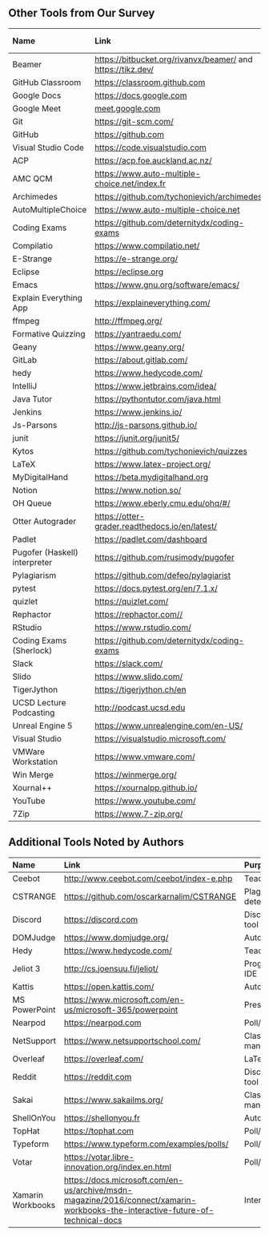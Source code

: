 ## Other Tools from Our Survey

| Name                          | Link                                                            | \# Mentions |
| :---------------------------- | :-------------------------------------------------------------- | :---------: |
| Beamer                        | <https://bitbucket.org/rivanvx/beamer/> and <https://tikz.dev/> |      3      |
| GitHub Classroom              | <https://classroom.github.com>                                  |      3      |
| Google Docs                   | <https://docs.google.com>                                       |      3      |
| Google Meet                   | [meet.google.com](meet.google.com)                              |      2      |
| Git                           | <https://git-scm.com/>                                          |      2      |
| GitHub                        | <https://github.com>                                            |      2      |
| Visual Studio Code            | <https://code.visualstudio.com>                                 |      2      |
| ACP                           | <https://acp.foe.auckland.ac.nz/>                               |      1      |
| AMC QCM                       | <https://www.auto-multiple-choice.net/index.fr>                 |      1      |
| Archimedes                    | <https://github.com/tychonievich/archimedes>                    |      1      |
| AutoMultipleChoice            | <https://www.auto-multiple-choice.net>                          |      1      |
| Coding Exams                  | <https://github.com/deternitydx/coding-exams>                   |      1      |
| Compilatio                    | <https://www.compilatio.net/>                                   |      1      |
| E-Strange                     | <https://e-strange.org/>                                        |      1      |
| Eclipse                       | <https://eclipse.org>                                           |      1      |
| Emacs                         | <https://www.gnu.org/software/emacs/>                           |      1      |
| Explain Everything App        | <https://explaineverything.com/>                                |      1      |
| ffmpeg                        | <http://ffmpeg.org/>                                            |      1      |
| Formative Quizzing            | <https://yantraedu.com/>                                        |      1      |
| Geany                         | <https://www.geany.org/>                                        |      1      |
| GitLab                        | <https://about.gitlab.com/>                                     |      1      |
| hedy                          | <https://www.hedycode.com/>                                     |      1      |
| IntelliJ                      | <https://www.jetbrains.com/idea/>                               |      1      |
| Java Tutor                    | <https://pythontutor.com/java.html>                             |      1      |
| Jenkins                       | <https://www.jenkins.io/>                                       |      1      |
| Js-Parsons                    | <http://js-parsons.github.io/>                                  |      1      |
| junit                         | <https://junit.org/junit5/>                                     |      1      |
| Kytos                         | <https://github.com/tychonievich/quizzes>                       |      1      |
| LaTeX                         | <https://www.latex-project.org/>                                |      1      |
| MyDigitalHand                 | <https://beta.mydigitalhand.org>                                |      1      |
| Notion                        | <https://www.notion.so/>                                        |      1      |
| OH Queue                      | <https://www.eberly.cmu.edu/ohq/#/>                             |      1      |
| Otter Autograder              | <https://otter-grader.readthedocs.io/en/latest/>                |      1      |
| Padlet                        | <https://padlet.com/dashboard>                                  |      1      |
| Pugofer (Haskell) interpreter | <https://github.com/rusimody/pugofer>                           |      1      |
| Pylagiarism                   | <https://github.com/defeo/pylagiarist>                          |      1      |
| pytest                        | <https://docs.pytest.org/en/7.1.x/>                             |      1      |
| quizlet                       | <https://quizlet.com/>                                          |      1      |
| Rephactor                     | <https://rephactor.com//>                                       |      1      |
| RStudio                       | <https://www.rstudio.com/>                                      |      1      |
| Coding Exams (Sherlock)       | <https://github.com/deternitydx/coding-exams>                   |      1      |
| Slack                         | <https://slack.com/>                                            |      1      |
| Slido                         | <https://www.slido.com/>                                        |      1      |
| TigerJython                   | <https://tigerjython.ch/en>                                     |      1      |
| UCSD Lecture Podcasting       | <http://podcast.ucsd.edu>                                       |      1      |
| Unreal Engine 5               | <https://www.unrealengine.com/en-US/>                           |      1      |
| Visual Studio                 | <https://visualstudio.microsoft.com/>                           |      1      |
| VMWare Workstation            | <https://www.vmware.com/>                                       |      1      |
| Win Merge                     | <https://winmerge.org/>                                         |      1      |
| Xournal++                     | <https://xournalpp.github.io/>                                  |      1      |
| YouTube                       | <https://www.youtube.com/>                                      |      1      |
| 7Zip                          | <https://www.7-zip.org/>                                        |      1      |

## Additional Tools Noted by Authors

| Name              | Link                                                                                                                             | Purpose                          |
| :---------------- | :------------------------------------------------------------------------------------------------------------------------------- | :------------------------------- |
| Ceebot            | <http://www.ceebot.com/ceebot/index-e.php>                                                                                       | Teaching tool                    |
| CSTRANGE          | <https://github.com/oscarkarnalim/CSTRANGE>                                                                                      | Plagiarism (similarity) detector |
| Discord           | <https://discord.com>                                                                                                            | Discussion/classroom tool        |
| DOMJudge          | <https://www.domjudge.org/>                                                                                                      | Autograder                       |
| Hedy              | <https://www.hedycode.com/>                                                                                                      | Teaching tool                    |
| Jeliot 3          | <http://cs.joensuu.fi/jeliot/>                                                                                                   | Program visualisation/ IDE       |
| Kattis            | <https://open.kattis.com/>                                                                                                       | Autograder                       |
| MS PowerPoint     | <https://www.microsoft.com/en-us/microsoft-365/powerpoint>                                                                       | Presentation                     |
| Nearpod           | <https://nearpod.com>                                                                                                            | Poll/ quiz                       |
| NetSupport        | <https://www.netsupportschool.com/>                                                                                              | Class management/monitoring      |
| Overleaf          | <https://overleaf.com/>                                                                                                          | LaTeX collaboration              |
| Reddit            | <https://reddit.com>                                                                                                             | Discussion/classroom tool        |
| Sakai             | <https://www.sakailms.org/>                                                                                                      | Class management/monitoring      |
| ShellOnYou        | <https://shellonyou.fr>                                                                                                          | Autograder                       |
| TopHat            | <https://tophat.com>                                                                                                             | Poll/quiz                        |
| Typeform          | <https://www.typeform.com/examples/polls/>                                                                                       | Poll/quiz                        |
| Votar             | <https://votar.libre-innovation.org/index.en.html>                                                                               | Poll/quiz                        |
| Xamarin Workbooks | <https://docs.microsoft.com/en-us/archive/msdn-magazine/2016/connect/xamarin-workbooks-the-interactive-future-of-technical-docs> | Interactive programming          |
